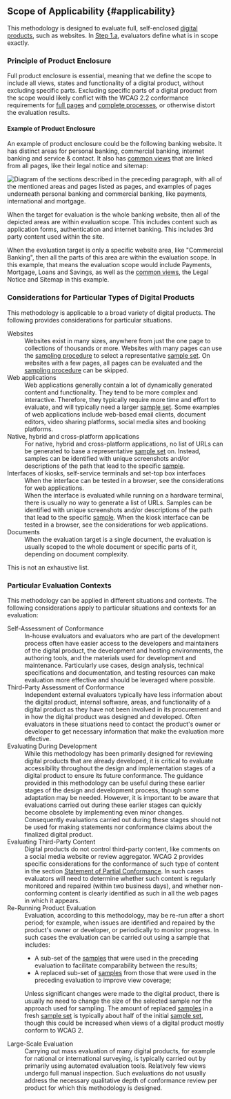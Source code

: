 ## Scope of Applicability {#applicability}

This methodology is designed to evaluate full, self-enclosed [digital products](#digital-product), such as websites. In [Step 1.a](#step1a), evaluators define what is in scope exactly. 

### Principle of Product Enclosure

Full product enclosure is essential, meaning that we define the scope to include all views, states and functionality of a digital product, without excluding specific parts. Excluding specific parts of a digital product from the scope would likely conflict with the WCAG 2.2 conformance requirements for [full pages](https://www.w3.org/TR/WCAG22/#cc2) and [complete processes](https://www.w3.org/TR/WCAG22/#cc3), or otherwise distort the evaluation results.

#### Example of Product Enclosure

An example of product enclosure could be the following banking website. It has distinct areas for personal banking, commercial banking, internet banking and service &amp; contact. It also has [common views](#common) that are linked from all pages, like their legal notice and sitemap:

<img src="images/website.svg" alt="Diagram of the sections described in the preceding paragraph, with all of the mentioned areas and pages listed as pages, and examples of pages underneath personal banking and commercial banking, like payments, international and mortgage." style="max-width: 100%;" />

When the target for evaluation is the whole banking website, then all of the depicted areas are within evaluation scope. This includes content such as application forms, authentication and internet banking. This includes 3rd party content used within the site. 

When the evaluation target is only a specific website area, like "Commercial Banking", then all the parts of this area are within the evaluation scope. In this example, that means the evaluation scope would include Payments, Mortgage, Loans and Savings, as well as the [common views](#common), the Legal Notice and Sitemap in this example.

### Considerations for Particular Types of Digital Products

This methodology is applicable to a broad variety of digital products. The following provides considerations for particular situations. 

<dl class="considerations-particular-products">
	<div>
		<dt><img src="images/icon-website.svg" alt="">Websites</dt>
		<dd>Websites exist in many sizes, anywhere from just the one page to collections of thousands or more. Websites with many pages can use the <a href="#step3">sampling procedure</a> to select a representative <a href="#sampleset">sample set</a>. On websites with a few pages, all pages can be evaluated and the <a href="#step3">sampling procedure</a> can be skipped. </dd>
	</div>
	<div>
		<dt><img src="images/icon-web-app.svg" alt="">Web applications</dt>
		<dd>Web applications generally contain a lot of dynamically generated content and functionality. They tend to be more complex and interactive. Therefore, they typically require more time and effort to evaluate, and will typically need a larger <a href="#sampleset">sample set</a>. Some examples of web applications include web-based email clients, document editors, video sharing platforms, social media sites and booking platforms.
		</dd>
	</div>
	<div>
		<dt><img src="images/icon-native-app.svg" alt="">Native, hybrid and cross-platform applications</dt>
		<dd>For native, hybrid and cross-platform applications, no list of URLs can be generated to base a representative <a href="#sampleset">sample set</a> on. Instead, samples can be identified with unique screenshots and/or descriptions of the path that lead to the specific <a href="#sample">sample</a>.</dd>
	</div>
	<div>
		<dt><img src="images/icon-kiosk.svg" alt="">Interfaces of kiosks, self-service terminals and set-top box interfaces</dt>
		<dd>When the interface can be tested in a browser, see the considerations for web applications.</dd>
		<dd>When the interface is evaluated while running on a hardware terminal, there is usually no way to generate a list of URLs. Samples can be identified with unique screenshots and/or descriptions of the path that lead to the specific <a href="#sample">sample</a>. When the kiosk interface can be tested in a browser, see the considerations for web applications.</dd>
	</div>
	<div>
		<dt><img src="images/icon-docs.svg" alt="">Documents</dt>
		<dd>When the evaluation target is a single document, the evaluation is usually scoped to the whole document or specific parts of it, depending on document complexity.</dd>
	</div>
</dl>

<div class="note">This is not an exhaustive list.</div>

### Particular Evaluation Contexts

This methodology can be applied in different situations and contexts. The following considerations apply to particular situations and contexts for an evaluation:

<dl>

<dt>Self-Assessment of Conformance</dt>
<dd>In-house evaluators and evaluators who are part of the development process often have easier access to the developers and maintainers of the digital product, the development and hosting environments, the authoring tools, and the materials used for development and maintenance. Particularly use cases, design analysis, technical specifications and documentation, and testing resources can make evaluation more effective and should be leveraged where possible.</dd>

<dt>Third-Party Assessment of Conformance</dt>
<dd>Independent external evaluators typically have less information about the digital product, internal software, areas, and functionality of a digital product as they have not been involved in its procurement and in how the digital product was designed and developed. Often evaluators in these situations need to contact the product's owner or developer to get necessary information that make the evaluation more effective.</dd>

<dt>Evaluating During Development</dt>
<dd>While this methodology has been primarily designed for reviewing digital products that are already developed, it is critical to evaluate accessibility throughout the design and implementation stages of a digital product to ensure its future conformance. The guidance provided in this methodology can be useful during these earlier stages of the design and development process, though some adaptation may be needed. However, it is important to be aware that evaluations carried out during these earlier stages can quickly become obsolete by implementing even minor changes. Consequently evaluations carried out during these stages should not be used for making statements nor conformance claims about the finalized digital product.</dd>

<dt>Evaluating Third-Party Content</dt>
<dd>Digital products do not control third-party content, like comments on a social media website or review aggregator. WCAG 2 provides specific considerations for the conformance of such type of content in the section <a href="https://www.w3.org/TR/WCAG22/#conformance-partial">Statement of Partial Conformance</a>. In such cases evaluators will need to determine whether such content is regularly monitored and repaired (within two business days), and whether non-conforming content is clearly identified as such in all the web pages in which it appears.</dd>

<dt>Re-Running Product Evaluation</dt>
<dd>Evaluation, according to this methodology, may be re-run after a short period; for example, when issues are identified and repaired by the product's owner or developer, or periodically to monitor progress. In such cases the evaluation can be carried out using a sample that includes:

* A sub-set of the <a href="#sample">samples</a> that were used in the preceding evaluation to facilitate comparability between the results;
* A replaced sub-set of <a href="#sample">samples</a> from those that were used in the preceding evaluation to improve view coverage;

Unless significant changes were made to the digital product, there is usually no need to change the size of the selected sample nor the approach used for sampling. The amount of replaced <a href="#sample">samples</a> in a fresh <a href="#sampleset">sample set</a> is typically about half of the initial <a href="#sampleset">sample set</a>, though this could be increased when views of a digital product mostly conform to WCAG 2.</dd>

<dt>Large-Scale Evaluation</dt>
<dd>Carrying out mass evaluation of many digital products, for example for national or international surveying, is typically carried out by primarily using automated evaluation tools. Relatively few views undergo full manual inspection. Such evaluations do not usually address the necessary qualitative depth of conformance review per product for which this methodology is designed.</dd>
</dl>
